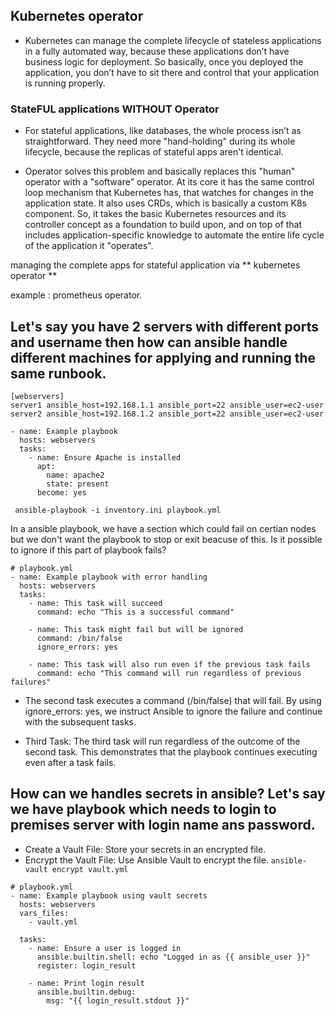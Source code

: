 ## Kubernetes operator

* Kubernetes can manage the complete lifecycle of stateless applications in a fully automated way, because these applications don’t have business logic for deployment.
So basically, once you deployed the application, you don’t have to sit there and control that your application is running properly.

### StateFUL applications WITHOUT Operator 

* For stateful applications, like databases, the whole process isn’t as straightforward.
  They need more "hand-holding" during its whole lifecycle, because the replicas of stateful apps aren't identical.

* Operator solves this problem and basically replaces this "human" operator with a "software" operator.
 At its core it has the same control loop mechanism that Kubernetes has, that watches for changes in the application state.
It also uses CRDs, which is basically a custom K8s component. So, it takes the basic Kubernetes resources and its controller concept as a foundation to build upon, and on top of that includes application-specific knowledge to automate the entire life cycle of the application it "operates".

managing the complete apps for stateful application via ** kubernetes operator **

example : prometheus operator.

## Let's say you have 2 servers with different ports and username then how can ansible handle different machines for applying and running the same runbook.

```
[webservers]
server1 ansible_host=192.168.1.1 ansible_port=22 ansible_user=ec2-user
server2 ansible_host=192.168.1.2 ansible_port=22 ansible_user=ec2-user

```
```
- name: Example playbook
  hosts: webservers
  tasks:
    - name: Ensure Apache is installed
      apt:
        name: apache2
        state: present
      become: yes
```

``` ansible-playbook -i inventory.ini playbook.yml```

In a ansible playbook, we have a section which could fail on certian nodes but we don't want the playbook to stop or exit beacuse of this. Is it possible to ignore if this part of playbook fails?

```
# playbook.yml
- name: Example playbook with error handling
  hosts: webservers
  tasks:
    - name: This task will succeed
      command: echo "This is a successful command"

    - name: This task might fail but will be ignored
      command: /bin/false
      ignore_errors: yes

    - name: This task will also run even if the previous task fails
      command: echo "This command will run regardless of previous failures"
```
* The second task executes a command (/bin/false) that will fail. By using ignore_errors: yes, we instruct Ansible to ignore the failure and continue with the subsequent tasks.

* Third Task: The third task will run regardless of the outcome of the second task. This demonstrates that the playbook continues executing even after a task fails.
  
## How can we handles secrets in ansible? Let's say we have playbook which needs to login to premises server with login name ans password.

* Create a Vault File: Store your secrets in an encrypted file.
* Encrypt the Vault File: Use Ansible Vault to encrypt the file. ``` ansible-vault encrypt vault.yml ```

```
# playbook.yml
- name: Example playbook using vault secrets
  hosts: webservers
  vars_files:
    - vault.yml

  tasks:
    - name: Ensure a user is logged in
      ansible.builtin.shell: echo "Logged in as {{ ansible_user }}"
      register: login_result

    - name: Print login result
      ansible.builtin.debug:
        msg: "{{ login_result.stdout }}"
```


